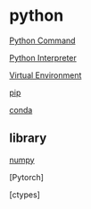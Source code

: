 # python

[Python Command]()

[Python Interpreter](python-interperter.md)

[Virtual Environment](python-virtual-environment.md)

[pip](python-pip.md)

[conda](python-conda.md)

## library

[numpy](python-numpy.md)

[Pytorch]

[ctypes]